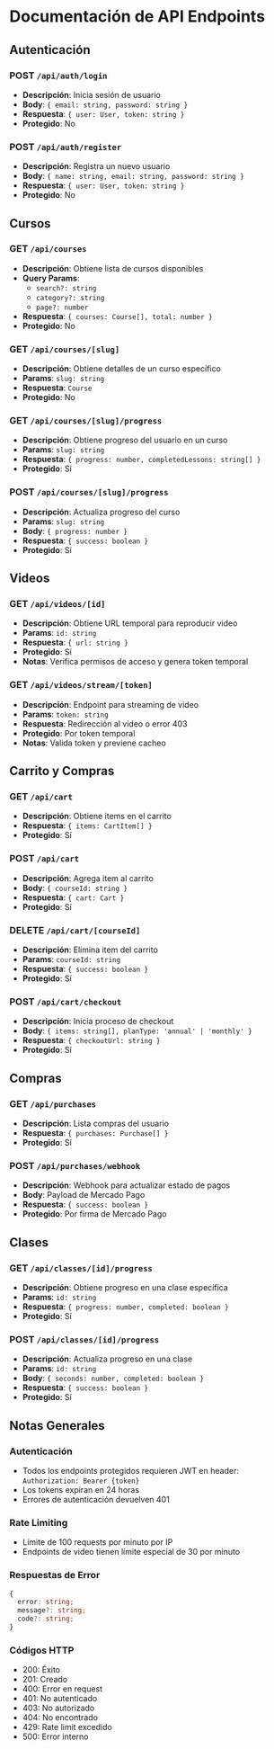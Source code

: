 # Documentación de API Endpoints

## Autenticación

### POST `/api/auth/login`

- **Descripción**: Inicia sesión de usuario
- **Body**: `{ email: string, password: string }`
- **Respuesta**: `{ user: User, token: string }`
- **Protegido**: No

### POST `/api/auth/register`

- **Descripción**: Registra un nuevo usuario
- **Body**: `{ name: string, email: string, password: string }`
- **Respuesta**: `{ user: User, token: string }`
- **Protegido**: No

## Cursos

### GET `/api/courses`

- **Descripción**: Obtiene lista de cursos disponibles
- **Query Params**:
  - `search?: string`
  - `category?: string`
  - `page?: number`
- **Respuesta**: `{ courses: Course[], total: number }`
- **Protegido**: No

### GET `/api/courses/[slug]`

- **Descripción**: Obtiene detalles de un curso específico
- **Params**: `slug: string`
- **Respuesta**: `Course`
- **Protegido**: No

### GET `/api/courses/[slug]/progress`

- **Descripción**: Obtiene progreso del usuario en un curso
- **Params**: `slug: string`
- **Respuesta**: `{ progress: number, completedLessons: string[] }`
- **Protegido**: Sí

### POST `/api/courses/[slug]/progress`

- **Descripción**: Actualiza progreso del curso
- **Params**: `slug: string`
- **Body**: `{ progress: number }`
- **Respuesta**: `{ success: boolean }`
- **Protegido**: Sí

## Videos

### GET `/api/videos/[id]`

- **Descripción**: Obtiene URL temporal para reproducir video
- **Params**: `id: string`
- **Respuesta**: `{ url: string }`
- **Protegido**: Sí
- **Notas**: Verifica permisos de acceso y genera token temporal

### GET `/api/videos/stream/[token]`

- **Descripción**: Endpoint para streaming de video
- **Params**: `token: string`
- **Respuesta**: Redirección al video o error 403
- **Protegido**: Por token temporal
- **Notas**: Valida token y previene cacheo

## Carrito y Compras

### GET `/api/cart`

- **Descripción**: Obtiene items en el carrito
- **Respuesta**: `{ items: CartItem[] }`
- **Protegido**: Sí

### POST `/api/cart`

- **Descripción**: Agrega item al carrito
- **Body**: `{ courseId: string }`
- **Respuesta**: `{ cart: Cart }`
- **Protegido**: Sí

### DELETE `/api/cart/[courseId]`

- **Descripción**: Elimina item del carrito
- **Params**: `courseId: string`
- **Respuesta**: `{ success: boolean }`
- **Protegido**: Sí

### POST `/api/cart/checkout`

- **Descripción**: Inicia proceso de checkout
- **Body**: `{ items: string[], planType: 'annual' | 'monthly' }`
- **Respuesta**: `{ checkoutUrl: string }`
- **Protegido**: Sí

## Compras

### GET `/api/purchases`

- **Descripción**: Lista compras del usuario
- **Respuesta**: `{ purchases: Purchase[] }`
- **Protegido**: Sí

### POST `/api/purchases/webhook`

- **Descripción**: Webhook para actualizar estado de pagos
- **Body**: Payload de Mercado Pago
- **Respuesta**: `{ success: boolean }`
- **Protegido**: Por firma de Mercado Pago

## Clases

### GET `/api/classes/[id]/progress`

- **Descripción**: Obtiene progreso en una clase específica
- **Params**: `id: string`
- **Respuesta**: `{ progress: number, completed: boolean }`
- **Protegido**: Sí

### POST `/api/classes/[id]/progress`

- **Descripción**: Actualiza progreso en una clase
- **Params**: `id: string`
- **Body**: `{ seconds: number, completed: boolean }`
- **Respuesta**: `{ success: boolean }`
- **Protegido**: Sí

## Notas Generales

### Autenticación

- Todos los endpoints protegidos requieren JWT en header: `Authorization: Bearer {token}`
- Los tokens expiran en 24 horas
- Errores de autenticación devuelven 401

### Rate Limiting

- Límite de 100 requests por minuto por IP
- Endpoints de video tienen límite especial de 30 por minuto

### Respuestas de Error

```typescript
{
  error: string;
  message?: string;
  code?: string;
}
```

### Códigos HTTP

- 200: Éxito
- 201: Creado
- 400: Error en request
- 401: No autenticado
- 403: No autorizado
- 404: No encontrado
- 429: Rate limit excedido
- 500: Error interno
